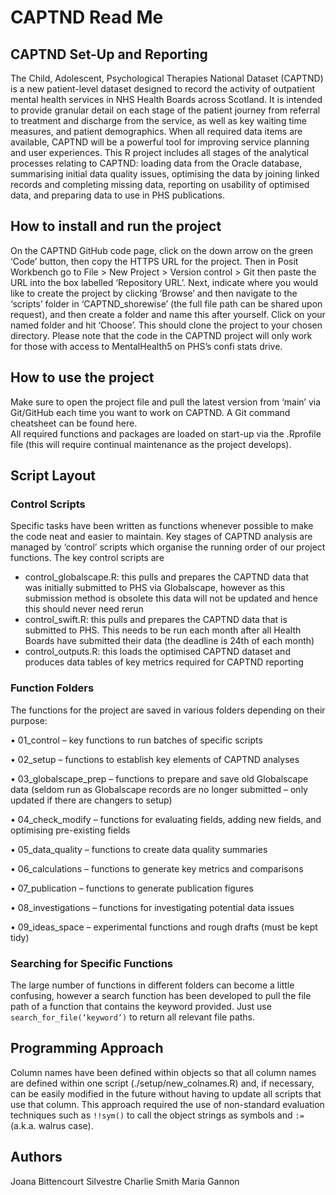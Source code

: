 # CAPTND Read Me

## CAPTND Set-Up and Reporting

The Child, Adolescent, Psychological Therapies National Dataset (CAPTND) is a new patient-level dataset designed to record the activity of outpatient mental health services in NHS Health Boards across Scotland. It is intended to provide granular detail on each stage of the patient journey from referral to treatment and discharge from the service, as well as key waiting time measures, and patient demographics. When all required data items are available, CAPTND will be a powerful tool for improving service planning and user experiences. 
This R project includes all stages of the analytical processes relating to CAPTND: loading data from the Oracle database, summarising initial data quality issues, optimising the data by joining linked records and completing missing data, reporting on usability of optimised data, and preparing data to use in PHS publications.

## How to install and run the project

On the CAPTND GitHub code page, click on the down arrow on the green ‘Code’ button, then copy the HTTPS URL for the project. Then in Posit Workbench  go to File > New Project > Version control > Git then paste the URL into the box labelled ‘Repository URL’. Next, indicate where you would like to create the project by clicking ‘Browse’ and then navigate to the ‘scripts’ folder in ‘CAPTND_shorewise’ (the full file path can be shared upon request), and then create a folder and name this after yourself. Click on your named folder and hit ‘Choose’. This should clone the project to your chosen directory. 
Please note that the code in the CAPTND project will only work for those with access to MentalHealth5 on PHS’s confi stats drive. 

## How to use the project

Make sure to open the project file and pull the latest version from ‘main’ via Git/GitHub each time you want to work on CAPTND.  A Git command cheatsheet can be found here.  
All required functions and packages are loaded on start-up via the .Rprofile file (this will require continual maintenance as the project develops).  

## Script Layout

### Control Scripts
Specific tasks have been written as functions whenever possible to make the code neat and easier to maintain. Key stages of CAPTND analysis are managed by ‘control’ scripts which organise the running order of our project functions. The key control scripts are

+ control_globalscape.R: this pulls and prepares the CAPTND data that was initially submitted to PHS via Globalscape, however as this submission method is obsolete this data will not be updated and hence this should never need rerun
+ control_swift.R: this pulls and prepares the CAPTND data that is submitted to PHS. This needs to be run each month after all Health Boards have submitted their data (the deadline is 24th of each month) 
+ control_outputs.R: this loads the optimised CAPTND dataset and produces data tables of key metrics required for CAPTND reporting

### Function Folders
The functions for the project are saved in various folders depending on their purpose:

•	01_control – key functions to run batches of specific scripts

•	02_setup – functions to establish key elements of CAPTND analyses

•	03_globalscape_prep – functions to prepare and save old Globalscape data (seldom run as Globalscape records are no longer submitted – only updated if there are changers to setup)

•	04_check_modify – functions for evaluating fields, adding new fields, and optimising pre-existing fields

•	05_data_quality – functions to create data quality summaries

•	06_calculations – functions to generate key metrics and comparisons 

•	07_publication – functions to generate publication figures

•	08_investigations – functions for investigating potential data issues

•	09_ideas_space – experimental functions and rough drafts (must be kept tidy)

### Searching for Specific Functions
The large number of functions in different folders can become a little confusing, however a search function has been developed to pull the file path of a function that contains the keyword provided. Just use `search_for_file(‘keyword’)` to return all relevant file paths. 

## Programming Approach

Column names have been defined within objects so that all column names are defined within one script (./setup/new_colnames.R) and, if necessary, can be easily modified in the future without having to update all scripts that use that column. This approach required the use of non-standard evaluation  techniques such as `!!sym()` to call the object strings as symbols and `:=` (a.k.a. walrus case).  

## Authors

Joana Bittencourt Silvestre
Charlie Smith
Maria Gannon
